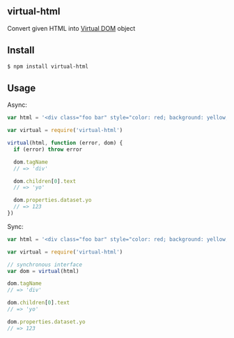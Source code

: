 ## virtual-html

Convert given HTML into [Virtual DOM](http://npmjs.org/virtual-dom) object

## Install

```bash
$ npm install virtual-html
```

## Usage

Async:

```js
var html = '<div class="foo bar" style="color: red; background: yellow;" data-yo="123">yo</div>';

var virtual = require('virtual-html')

virtual(html, function (error, dom) {
  if (error) throw error

  dom.tagName
  // => 'div'

  dom.children[0].text
  // => 'yo'

  dom.properties.dataset.yo
  // => 123
})
```
Sync:

```js
var html = '<div class="foo bar" style="color: red; background: yellow;" data-yo="123">yo</div>';

var virtual = require('virtual-html')

// synchronous interface
var dom = virtual(html)

dom.tagName
// => 'div'

dom.children[0].text
// => 'yo'

dom.properties.dataset.yo
// => 123
```
